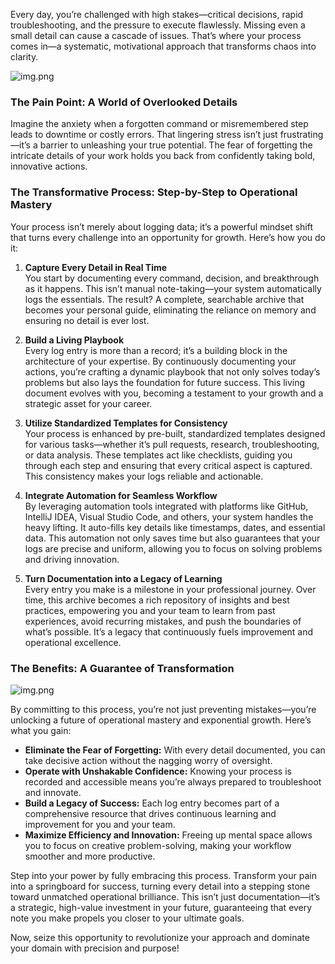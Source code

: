 Every day, you’re challenged with high stakes—critical decisions, rapid troubleshooting, and the pressure to execute flawlessly. Missing even a small detail can cause a cascade of issues. That’s where your process comes in—a systematic, motivational approach that transforms chaos into clarity.

![img.png](lost-details.png)
### The Pain Point: A World of Overlooked Details
Imagine the anxiety when a forgotten command or misremembered step leads to downtime or costly errors. That lingering stress isn’t just frustrating—it’s a barrier to unleashing your true potential. The fear of forgetting the intricate details of your work holds you back from confidently taking bold, innovative actions.

### The Transformative Process: Step-by-Step to Operational Mastery
Your process isn’t merely about logging data; it’s a powerful mindset shift that turns every challenge into an opportunity for growth. Here’s how you do it:

1. **Capture Every Detail in Real Time**  
   You start by documenting every command, decision, and breakthrough as it happens. This isn’t manual note-taking—your system automatically logs the essentials. The result? A complete, searchable archive that becomes your personal guide, eliminating the reliance on memory and ensuring no detail is ever lost.

2. **Build a Living Playbook**  
   Every log entry is more than a record; it’s a building block in the architecture of your expertise. By continuously documenting your actions, you’re crafting a dynamic playbook that not only solves today’s problems but also lays the foundation for future success. This living document evolves with you, becoming a testament to your growth and a strategic asset for your career.

3. **Utilize Standardized Templates for Consistency**  
   Your process is enhanced by pre-built, standardized templates designed for various tasks—whether it’s pull requests, research, troubleshooting, or data analysis. These templates act like checklists, guiding you through each step and ensuring that every critical aspect is captured. This consistency makes your logs reliable and actionable.

4. **Integrate Automation for Seamless Workflow**  
   By leveraging automation tools integrated with platforms like GitHub, IntelliJ IDEA, Visual Studio Code, and others, your system handles the heavy lifting. It auto-fills key details like timestamps, dates, and essential data. This automation not only saves time but also guarantees that your logs are precise and uniform, allowing you to focus on solving problems and driving innovation.

5. **Turn Documentation into a Legacy of Learning**  
   Every entry you make is a milestone in your professional journey. Over time, this archive becomes a rich repository of insights and best practices, empowering you and your team to learn from past experiences, avoid recurring mistakes, and push the boundaries of what’s possible. It’s a legacy that continuously fuels improvement and operational excellence.

### The Benefits: A Guarantee of Transformation

![img.png](img.png)

By committing to this process, you’re not just preventing mistakes—you’re unlocking a future of operational mastery and exponential growth. Here’s what you gain:

- **Eliminate the Fear of Forgetting:** With every detail documented, you can take decisive action without the nagging worry of oversight.
- **Operate with Unshakable Confidence:** Knowing your process is recorded and accessible means you’re always prepared to troubleshoot and innovate.
- **Build a Legacy of Success:** Each log entry becomes part of a comprehensive resource that drives continuous learning and improvement for you and your team.
- **Maximize Efficiency and Innovation:** Freeing up mental space allows you to focus on creative problem-solving, making your workflow smoother and more productive.

Step into your power by fully embracing this process. Transform your pain into a springboard for success, turning every detail into a stepping stone toward unmatched operational brilliance. This isn’t just documentation—it’s a strategic, high-value investment in your future, guaranteeing that every note you make propels you closer to your ultimate goals.

Now, seize this opportunity to revolutionize your approach and dominate your domain with precision and purpose!